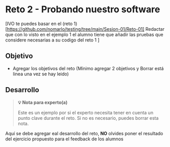 # Reto 2 - Probando nuestro software


[IVO te puedes basar en el (reto 1)[https://github.com/nomarlo/testing/tree/main/Sesion-01/Reto-01] Redactar que con lo visto en el ejemplo 1 el alumno tiene que añadir las pruebas que considere necesarias a su codigo del reto 1 ]

## Objetivo

* Agregar los objetivos del reto (Mínimo agregar 2 objetivos y Borrar está linea una vez se hay leido)

## Desarrollo

>**💡 Nota para experto(a)**
>
> Este es un ejemplo por si el experto necesita tener en cuenta un punto clave durante el reto.
>Si no es necesario, puedes borrar esta nota.

Aquí se debe agregar eal desarrollo del reto, **NO** olvides poner el resultado del ejercicio propuesto para el feedback de los alumnos

